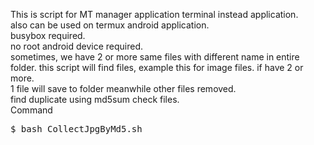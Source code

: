 This is script for MT manager application
terminal instead application.<br/>
also can be used on termux android application.<br/>
busybox required.<br/>
no root android device required.<br/>
sometimes, we have 2 or more same files with different name in entire folder.
this script will find files, example this for image files.
if have 2 or more.<br/>
1 file will save to folder
meanwhile other files removed.<br/>
find duplicate using md5sum check files.<br/>
Command<br/>
<pre>$ bash CollectJpgByMd5.sh</pre>
